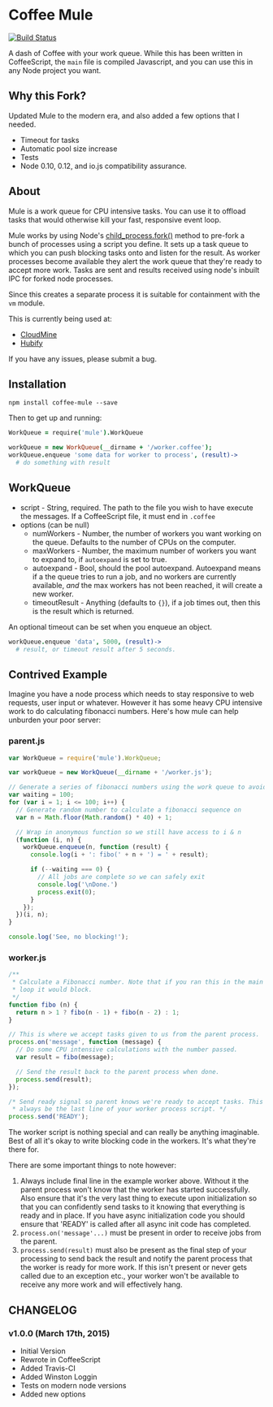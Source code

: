 # Coffee Mule

[![Build Status](https://travis-ci.org/ethanmick/coffee-mule.svg?branch=master)](https://travis-ci.org/ethanmick/coffee-mule)

A dash of Coffee with your work queue. While this has been written in CoffeeScript, the `main` file is compiled Javascript, and you can use this in any Node project you want.

## Why this Fork?

Updated Mule to the modern era, and also added a few options that I needed.
* Timeout for tasks
* Automatic pool size increase
* Tests
* Node 0.10, 0.12, and io.js compatibility assurance.

## About

Mule is a work queue for CPU intensive tasks. You can use it to offload tasks that would otherwise kill your fast, responsive event loop.

Mule works by using Node's [child_process.fork()](http://nodejs.org/api/child_process.html#child_process_child_process_fork_modulepath_args_options) method to pre-fork a bunch of processes using a script you define. It sets up a task queue to which you can push blocking tasks onto and listen for the result. As worker processes become available they alert the work queue that they're ready to accept more work. Tasks are sent and results received using node's inbuilt IPC for forked node processes.

Since this creates a separate process it is suitable for containment with the `vm` module.

This is currently being used at:
* [CloudMine](https://cloudmine.me/)
* [Hubify](http://hubify.com)

If you have any issues, please submit a bug.

## Installation

```
npm install coffee-mule --save
```

Then to get up and running:

```coffee
WorkQueue = require('mule').WorkQueue

workQueue = new WorkQueue(__dirname + '/worker.coffee');
workQueue.enqueue 'some data for worker to process', (result)->
  # do something with result
```

## WorkQueue
* script - String, required. The path to the file you wish to have execute the messages. If a CoffeeScript file, it must end in `.coffee`
* options (can be null)
  * numWorkers - Number, the number of workers you want working on the queue. Defaults to the number of CPUs on the computer.
  * maxWorkers - Number, the maximum number of workers you want to expand to, if `autoexpand` is set to true.
  * autoexpand - Bool, should the pool autoexpand. Autoexpand means if a the queue tries to run a job, and no workers are currently available, *and* the max workers has not been reached, it will create a new worker.
  * timeoutResult - Anything (defaults to `{}`), if a job times out, then this is the result which is returned.

An optional timeout can be set when you enqueue an object.

```coffee
workQueue.enqueue 'data', 5000, (result)->
  # result, or timeout result after 5 seconds.
```

## Contrived Example


Imagine you have a node process which needs to stay responsive to web requests, user input or whatever. However it has some heavy CPU intensive work to do calculating fibonacci numbers. Here's how mule can help unburden your poor server:

### parent.js
```javascript
var WorkQueue = require('mule').WorkQueue;

var workQueue = new WorkQueue(__dirname + '/worker.js');

// Generate a series of fibonacci numbers using the work queue to avoid blocking.
var waiting = 100;
for (var i = 1; i <= 100; i++) {
  // Generate random number to calculate a fibonacci sequence on
  var n = Math.floor(Math.random() * 40) + 1;

  // Wrap in anonymous function so we still have access to i & n
  (function (i, n) {
    workQueue.enqueue(n, function (result) {
	  console.log(i + ': fibo(' + n + ') = ' + result);

      if (--waiting === 0) {
	    // All jobs are complete so we can safely exit
		console.log('\nDone.')
		process.exit(0);
	  }
    });
  })(i, n);	
}

console.log('See, no blocking!');
```

### worker.js
```javascript
/**
 * Calculate a Fibonacci number. Note that if you ran this in the main event 
 * loop it would block. 
 */ 
function fibo (n) {
  return n > 1 ? fibo(n - 1) + fibo(n - 2) : 1;
}

// This is where we accept tasks given to us from the parent process.
process.on('message', function (message) {
  // Do some CPU intensive calculations with the number passed.
  var result = fibo(message);

  // Send the result back to the parent process when done.
  process.send(result);
});

/* Send ready signal so parent knows we're ready to accept tasks. This should
 * always be the last line of your worker process script. */
process.send('READY');
```

The worker script is nothing special and can really be anything imaginable. Best of all it's okay to write blocking code in the workers. It's what they're there for.

There are some important things to note however:

1. Always include final line in the example worker above. Without it the parent process won't know that the worker has started successfully. Also ensure that it's the very last thing to execute upon initialization so that you can confidently send tasks to it knowing that everything is ready and in place. If you have async initialization code you should ensure that 'READY' is called after all async init code has completed.
2. `process.on('message'...)` must be present in order to receive jobs from the parent.
3. `process.send(result)` must also be present as the final step of your processing to send back the result and notify the parent process that the worker is ready for more work. If this isn't present or never gets called due to an exception etc., your worker won't be available to receive any more work and will effectively hang.

## CHANGELOG

### v1.0.0 (March 17th, 2015)
* Initial Version
* Rewrote in CoffeeScript
* Added Travis-CI
* Added Winston Loggin
* Tests on modern node versions
* Added new options
